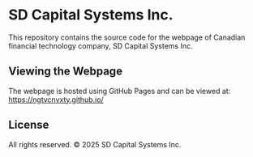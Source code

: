 # SD Capital Systems Inc.

This repository contains the source code for the webpage of Canadian financial technology company, SD Capital Systems
Inc.

## Viewing the Webpage

The webpage is hosted using GitHub Pages and can be viewed at: https://ngtvcnvxty.github.io/

## License

All rights reserved. © 2025 SD Capital Systems Inc.